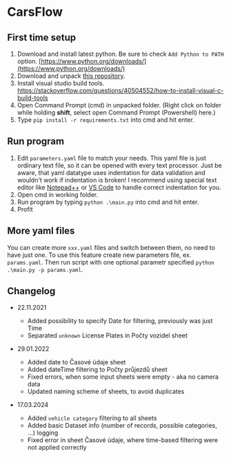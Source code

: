 # CarsFlow

## First time setup
1. Download and install latest python. Be sure to check ```Add Python to PATH``` option. [https://www.python.org/downloads/](https://www.python.org/downloads/)
2. Download and unpack [this repository](https://github.com/kidal5/CarsFlow/archive/refs/heads/main.zip).
3. Install visual studio build tools. https://stackoverflow.com/questions/40504552/how-to-install-visual-c-build-tools
4. Open Command Prompt (cmd) in unpacked folder. (Right click on folder while holding **shift**, select open Command Prompt (Powershell) here.)
7. Type ```pip install -r requirements.txt``` into cmd and hit enter.

## Run program
1. Edit ```parameters.yaml``` file to match your needs. This yaml file is just ordinary text file, so it can be opened with every text processor. Just be aware, that yaml datatype uses indentation for data validation and wouldn't work if indentation is broken! I recommend using special text editor like [Notepad++](https://notepad-plus-plus.org/downloads/) or [VS Code](https://code.visualstudio.com/Download) to handle correct indentation for you.  
3. Open cmd in working folder.
4. Run program by typing ```python .\main.py``` into cmd and hit enter.
5. Profit

## More yaml files
You can create more ```xxx.yaml``` files and switch between them, no need to have just one. To use this feature create new parameters file, ex. ```params.yaml```. Then run script with one optional parametr specified  ```python .\main.py -p params.yaml```.

## Changelog
- 22.11.2021
  - Added possibility to specify Date for filtering, previously was just Time
  - Separated ```unknown``` License Plates in Počty vozidel sheet

- 29.01.2022
  - Added date to Časové údaje sheet
  - Added dateTime filtering to Počty průjezdů sheet
  - Fixed errors, when some input sheets were empty - aka no camera data
  - Updated naming scheme of sheets, to avoid duplicates

- 17.03.2024
  - Added ```vehicle category``` filtering to all sheets
  - Added basic Dataset info (number of records, possible categories, ...) logging 
  - Fixed error in sheet Časové údaje, where time-based filtering were not applied correctly
